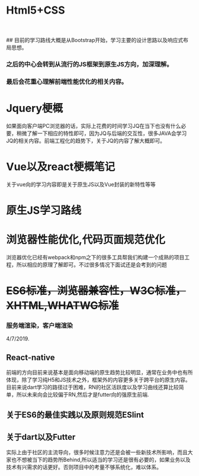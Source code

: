 ﻿# Html5+CSS
<br> 
<br> 
## 目前的学习路线大概是从Bootstrap开始，学习主要的设计思路以及响应式布局思想。

### 之后的中心会转到从流行的JS框架到原生JS方向，加深理解。

### 最后会花重心理解前端性能优化的相关内容。

# Jquery梗概
如果面向客户端PC浏览器的话，实际上花费的时间学习JQ在当下也没有什么必要，稍微了解一下相应的特性即可，因为JQ与后端的交互性，很多JAVA会学习JQ的相关内容。前端工程化的趋势下，关于JQ的内容了解大概即可。

# Vue以及react梗概笔记
关于vue向的学习内容即是关于原生JS以及Vue封装的新特性等等

# 原生JS学习路线

# 浏览器性能优化,代码页面规范优化
浏览器优化已经有webpack和npm之下的很多工具帮我们构建一个成熟的项目工程，所以相应的原理了解即可。不过很多情况下面试还是会考到的问题

# ~~ES6标准，浏览器兼容性，W3C标准，XHTML,WHATWG标准~~

### 服务端渲染，客户端渲染
4/7/2019.
## React-native
前端的方向目前来说基本是面向移动端的原生趋势比较明显，通常在业务中也有所体现，除了学习纯H5和JS技术之外，框架外的内容更多关于跨平台的原生内容。
目前来说dart学习的路径过于困难，RN的社区活跃度以及学习曲线还算比较简单，所以未来向会比较偏于RN,然后才是futter向的强原生前端.

## 关于ES6的最佳实践以及原则规范ESlint 


## 关于dart以及Futter

实际上由于社区的主流导向，很多时候注意力还是会被一些新技术所影响，而且大家也不想被当下的趋势所Behind,所以适当的学习还是很有必要的，如果业务以及技术有兴需求的话更好。否则项目中的考量不够系统化，难以体系。
